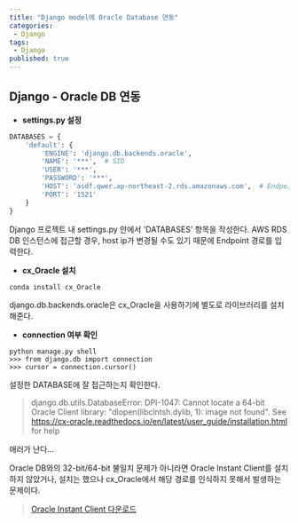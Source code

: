```yaml
---
title: "Django model에 Oracle Database 연동"
categories:
 - Django
tags:
 - Django
published: true
---
```


## Django - Oracle DB 연동
+ **settings.py 설정**
```python
DATABASES = {
	'default': {
		'ENGINE': 'django.db.backends.oracle',
		'NAME': '***',  # SID
		'USER': '***',
		'PASSWORD': '***',
		'HOST': 'asdf.qwer.ap-northeast-2.rds.amazonaws.com',  # Endpoint 또는 host명
		'PORT': '1521'
	}
}
```
Django 프로젝트 내 settings.py 안에서 'DATABASES' 항목을 작성한다. AWS RDS DB 인스턴스에 접근할 경우, host ip가 변경될 수도 있기 때문에 Endpoint 경로를 입력한다.

+ **cx_Oracle 설치**
```
conda install cx_Oracle
```
django.db.backends.oracle은 cx_Oracle을 사용하기에 별도로 라이브러리를 설치해준다.

+ **connection 여부 확인**
```
python manage.py shell
>>> from django.db import connection
>>> cursor = connection.cursor()
```
설정한 DATABASE에 잘 접근하는지 확인한다.
> django.db.utils.DatabaseError: DPI-1047: Cannot locate a 64-bit Oracle Client library: "dlopen(libclntsh.dylib, 1): image not found". See https://cx-oracle.readthedocs.io/en/latest/user_guide/installation.html for help

애러가 난다...

Oracle DB와의 32-bit/64-bit 불일치 문제가 아니라면 Oracle Instant Client를 설치하지 않았거나, 설치는 했으나 cx_Oracle에서 해당 경로를 인식하지 못해서 발생하는 문제이다.

> [Oracle Instant Client 다운로드](https://www.oracle.com/database/technologies/instant-client/downloads.html)
<!--stackedit_data:
eyJoaXN0b3J5IjpbLTUzOTk4OTc0MiwtMTIzNzQxMDUzNCwyMD
k5MzA3MDY5LC0yMDQ0MDE2OTA5LC0xODM3ODg2NDc3LC0xNDIz
MjY2MDY1XX0=
-->
